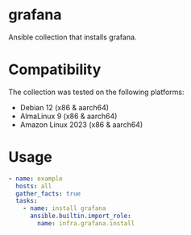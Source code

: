 # grafana

Ansible collection that installs grafana.

# Compatibility
The collection was tested on the following platforms:
- Debian 12 (x86 & aarch64)
- AlmaLinux 9 (x86 & aarch64)
- Amazon Linux 2023 (x86 & aarch64)

# Usage

```yaml
- name: example
  hosts: all
  gather_facts: true
  tasks:
    - name: install grafana
      ansible.builtin.import_role:
        name: infra.grafana.install
```
